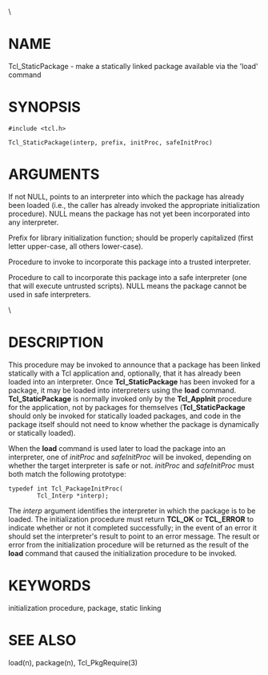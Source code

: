 \

# NAME

Tcl_StaticPackage - make a statically linked package available via the
\'load\' command

# SYNOPSIS

    #include <tcl.h>

    Tcl_StaticPackage(interp, prefix, initProc, safeInitProc)

# ARGUMENTS

If not NULL, points to an interpreter into which the package has already
been loaded (i.e., the caller has already invoked the appropriate
initialization procedure). NULL means the package has not yet been
incorporated into any interpreter.

Prefix for library initialization function; should be properly
capitalized (first letter upper-case, all others lower-case).

Procedure to invoke to incorporate this package into a trusted
interpreter.

Procedure to call to incorporate this package into a safe interpreter
(one that will execute untrusted scripts). NULL means the package cannot
be used in safe interpreters.

\

# DESCRIPTION

This procedure may be invoked to announce that a package has been linked
statically with a Tcl application and, optionally, that it has already
been loaded into an interpreter. Once **Tcl_StaticPackage** has been
invoked for a package, it may be loaded into interpreters using the
**load** command. **Tcl_StaticPackage** is normally invoked only by the
**Tcl_AppInit** procedure for the application, not by packages for
themselves (**Tcl_StaticPackage** should only be invoked for statically
loaded packages, and code in the package itself should not need to know
whether the package is dynamically or statically loaded).

When the **load** command is used later to load the package into an
interpreter, one of *initProc* and *safeInitProc* will be invoked,
depending on whether the target interpreter is safe or not. *initProc*
and *safeInitProc* must both match the following prototype:

    typedef int Tcl_PackageInitProc(
            Tcl_Interp *interp);

The *interp* argument identifies the interpreter in which the package is
to be loaded. The initialization procedure must return **TCL_OK** or
**TCL_ERROR** to indicate whether or not it completed successfully; in
the event of an error it should set the interpreter\'s result to point
to an error message. The result or error from the initialization
procedure will be returned as the result of the **load** command that
caused the initialization procedure to be invoked.

# KEYWORDS

initialization procedure, package, static linking

# SEE ALSO

load(n), package(n), Tcl_PkgRequire(3)
